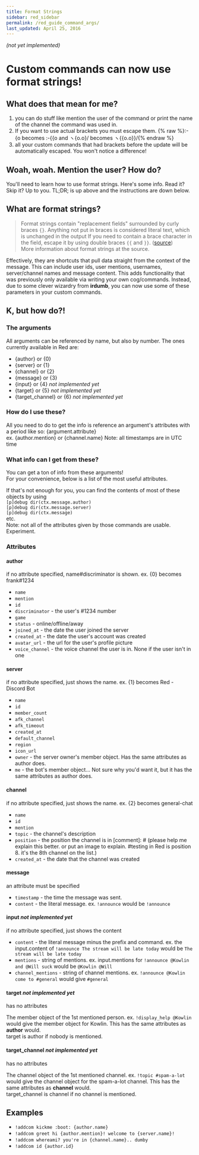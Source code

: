 ```yaml
---
title: Format Strings
sidebar: red_sidebar
permalink: /red_guide_command_args/
last_updated: April 25, 2016
---
```


*(not yet implemented)*  

# Custom commands can now use format strings!

## What does that mean for me?

1. you can do stuff like mention the user of the command or print the name of the channel the command was used in.  
2. If you want to use actual brackets you must escape them. {% raw %}:-{o becomes :-{{o and ヽ{o.o}/ becomes ヽ{{o.o}}/{% endraw %}  
3. all your custom commands that had brackets before the update will be automatically escaped. You won't notice a difference!  


## Woah, woah. Mention the user? How do?

You'll need to learn how to use format strings. Here's some info. Read it? Skip it? Up to you. TL;DR; is up above and the instructions are down below.

## What are format strings?

> Format strings contain "replacement fields" surrounded by curly braces `{}`. Anything not put in braces is considered literal text, which is unchanged in the output If you need to contain a brace character in the field,  escape it by using double braces `{{` and `}}`. ([source](https://docs.python.org/3/library/string.html#format-string-syntax))  
More information about format strings at the source.

Effectively, they are shortcuts that pull data straight from the context of the message. This can include user ids, user mentions, usernames, server/channel names and message content. This adds functionality that was previously only available via writing your own cog/commands. Instead, due to some clever wizardry from **irdumb**, you can now use some of these parameters in your custom commands.

## K, but how do?!

### The arguments

All arguments can be referenced by name, but also by number. The ones currently available in Red are:  

* {author} or {0}  
* {server} or {1}  
* {channel} or {2}  
* {message} or {3}  
* {input} or {4} *not implemented yet*  
* {target} or {5} *not implemented yet*  
* {target_channel} or {6} *not implemented yet*

### How do I use these?

All you need to do to get the info is reference an argument's attributes with a period like so: {argument.attribute}  
ex. {author.mention} or {channel.name}
Note: all timestamps are in UTC time

### What info can I get from these?

You can get a ton of info from these arguments!  
For your convenience, below is a list of the most useful attributes.

If that's not enough for you, you can find the contents of most of these objects by using  
`[p]debug dir(ctx.message.author)`  
`[p]debug dir(ctx.message.server)`  
`[p]debug dir(ctx.message)`  
etc.  
Note: not all of the attributes given by those commands are usable. Experiment.

### Attributes

#### author  
if no attribute specified, name#discriminator is shown. ex. {0} becomes frank#1234  

* `name`  
* `mention`  
* `id`  
* `discriminator` - the user's #1234 number  
* `game`  
* `status` - online/offline/away  
* `joined_at` - the date the user joined the server  
* `created_at` - the date the user's account was created  
* `avatar_url` - the url for the user's profile picture  
* `voice_channel` - the voice channel the user is in. None if the user isn't in one  

#### server  
if no attribute specified, just shows the name. ex. {1} becomes Red - Discord Bot

* `name`  
* `id`  
* `member_count`  
* `afk_channel`  
* `afk_timeout`  
* `created_at`  
* `default_channel`  
* `region`  
* `icon_url`  
* `owner` - the server owner's member object. Has the same attributes as author does.  
* `me` - the bot's member object... Not sure why you'd want it, but it has the same attributes as author does.  

#### channel  
if no attribute specified, just shows the name. ex. {2} becomes general-chat

* `name`
* `id`
* `mention`
* `topic` - the channel's description
* `position` - the position the channel is in [comment]: # (please help me explain this better. or put an image to explain. #testing in Red is position 8. it's the 8th channel on the list.)
* `created_at` - the date that the channel was created

#### message
an attribute must be specified

* `timestamp` - the time the message was sent.
* `content` - the literal message. ex. `!announce` would be `!announce`

#### input *not implemented yet*  
if no attribute specified, just shows the content

* `content` - the literal message minus the prefix and command. ex. the input.content of `!announce The stream will be late today` would be `The stream will be late today`
* `mentions` - string of mentions. ex. input.mentions for `!announce @Kowlin and @Will suck` would be `@Kowlin @Will`
* `channel_mentions` - string of channel mentions. ex. `!announce @Kowlin come to #general` would give `#general`

#### target *not implemented yet*  
has no attributes

The member object of the 1st mentioned person. ex. `!display_help @Kowlin` would give the member object for Kowlin. This has the same attributes as **author** would.  
target is author if nobody is mentioned.

#### target_channel *not implemented yet*  
has no attributes

The channel object of the 1st mentioned channel. ex. `!topic #spam-a-lot` would give the channel object for the spam-a-lot channel. This has the same attributes as **channel** would.  
target_channel is channel if no channel is mentioned.



## Examples

* `!addcom kickme :boot: {author.name}`  
* `!addcom greet hi {author.mention}! welcome to {server.name}!`  
* `!addcom whereami? you're in {channel.name}.. dumby`  
* `!addcom id {author.id}`  
